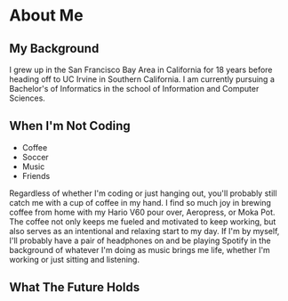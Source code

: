 # About Me

## My Background

I grew up in the San Francisco Bay Area in California for 18 years before heading off to UC Irvine in Southern California. I am currently pursuing a Bachelor's of Informatics in the school of Information and Computer Sciences. 

## When I'm Not Coding
* Coffee
* Soccer
* Music
* Friends

Regardless of whether I'm coding or just hanging out, you'll probably still catch me with a cup of coffee in my hand. I find so much joy in brewing coffee from home with my Hario V60 pour over, Aeropress, or Moka Pot. The coffee not only keeps me fueled and motivated to keep working, but also serves as an intentional and relaxing start to my day. If I'm by myself, I'll probably have a pair of headphones on and be playing Spotify in the background of whatever I'm doing as music brings me life, whether I'm working or just sitting and listening. 


## What The Future Holds
